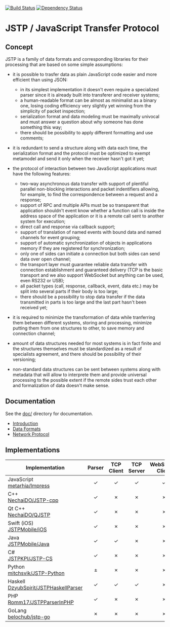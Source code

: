 [![Build Status](https://travis-ci.org/metarhia/JSTP.svg?branch=master)](https://travis-ci.org/metarhia/JSTP)
[![Dependency Status](https://david-dm.org/metarhia/JSTP.svg)](https://david-dm.org/metarhia/JSTP)

# JSTP / JavaScript Transfer Protocol

## Concept

JSTP is a family of data formats and corresponding libraries for their
processing that are based on some simple assumptions:

* it is possible to trasfer data as plain JavaScript code easier and
  more efficient than using JSON:
  - in its simplest implementation it doesn't even require a specialized
    parser since it is already built into transferer and receiver systems;
  - a human-readable format can be almost as minimalist as a binary one,
    losing coding efficiency very slightly yet winning from the simplicity
    of packet inspection;
  - serialization format and data modeling must be maximally univocal and
    must answer a question about why someone has done something this way;
  - there should be possibility to apply different formatting and use
    comments;

* it is redundant to send a structure along with data each time, the
  serialization format and the protocol must be optimized to exempt
  metamodel and send it only when the receiver hasn't got it yet;

* the protocol of interaction between two JavaScript applications must
  have the following features:
  - two-way asynchronous data transfer with support of plentiful parallel
    non-blocking interactions and packet indentifiers allowing, for example,
    to find the correspondence between a request and a response;
  - support of RPC and multiple APIs must be so transparent that application
    shouldn't event know whether a function call is inside the address space
    of the application or it is a remote call sent to another system for
    execution;
  - direct call and response via callback support;
  - support of translation of named events with bound data and named channels
    for event grouping;
  - support of automatic synchronization of objects in applications memory
    if they are registered for synchronization;
  - only one of sides can initiate a connection but both sides can send data
    over open channel;
  - the transport layer must guarantee reliable data transfer with connection
    establishment and guaranteed delivery (TCP is the basic transport and we
    also support WebSocket but anything can be used, even RS232 or USB);
  - all packet types (call, response, callback, event, data etc.) may be split
    into several parts if their body is too large;
  - there should be a possibility to stop data transfer if the data transmitted
    in parts is too large and the last part hasn't been received yet;

* it is required to minimize the transformation of data while tranferring them
  between different systems, storing and processing, minimize putting them from
  one structures to other, to save memory and connection channel;

* amount of data structures needed for most systems is in fact finite and the
  structures themselves must be standardized as a result of specialists
  agreement, and there should be possibility of their versioning;

* non-standard data structures can be sent between systems along with metadata
  that will allow to interprete them and provide universal processing to the
  possible extent if the remote sides trust each other and formalization of
  data doesn't make sense.

## Documentation

See the [doc/](https://github.com/metarhia/JSTP/tree/master/doc) directory
for documentation.

* [Introduction](doc/intro.md)
* [Data Formats](doc/data-formats.md)
* [Network Protocol](doc/protocol.md)

## Implementations

| Implementation | Parser | TCP Client | TCP Server | WebSocket Client | WebSocket Server | Status |
| --- | :---: | :---: | :---: | :---: | :---: | --- |
| JavaScript<br>[metarhia/Impress](https://github.com/metarhia/JSTP) | ✓ | ✓ | ✓ | ✓ | ✓ | reference implementation |
| C++<br>[NechaiDO/JSTP-cpp](https://github.com/NechaiDO/JSTP-cpp) | ✓ | ✗ | ✗ | ✗ | ✗ | stable |
| Qt C++<br>[NechaiDO/QJSTP](https://github.com/NechaiDO/QJSTP) | ✓ | ✗ | ✗ | ✗ | ✗ | stable |
| Swift (iOS)<br>[JSTPMobile/iOS](https://github.com/JSTPMobile/iOS) | ✓ | ✗ | ✗ | ✗ | ✗ | in development |
| Java<br>[JSTPMobile/Java](https://github.com/JSTPMobile/Java) | ✓ | ✓ | ✗ | ✗ | ✗ | stable |
| C#<br>[JSTPKPI/JSTP-CS](https://github.com/JSTPKPI/JSTP-CS) | ✓ | ✗ | ✗ | ✗ | ✗ | stable |
| Python<br>[mitchsvik/JSTP-Python](https://github.com/mitchsvik/JSTP-Python) | ± | ✗ | ✗ | ✗ | ✗ | proof of concept |
| Haskell<br>[DzyubSpirit/JSTPHaskellParser](https://github.com/DzyubSpirit/JSTPHaskellParser) | ✓ | ✓ | ✓ | ✗ | ✗ | stable |
| PHP<br>[Romm17/JSTPParserInPHP](https://github.com/Romm17/JSTPParserInPHP) | ✓ | ✗ | ✗ | ✗ | ✗ | stable |
| GoLang<br>[belochub/jstp-go](https://github.com/belochub/jstp-go) | ✗ | ✗ | ✗ | ✗ | ✗ | in development |
